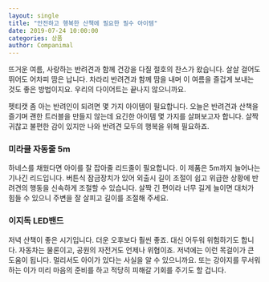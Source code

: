 ```yaml
---
layout: single
title: "안전하고 행복한 산책에 필요한 필수 아이템"
date: 2019-07-24 10:00:00
categories: 상품
author: Companimal
---
```


뜨거운 여름, 사랑하는 반려견과 함께 건강을 다질 절호의 찬스가 왔습니다. 살살 걸어도 뛰어도 어차피 땀은 납니다. 차라리 반려견과 함께 땀을 내며 이 여름을 즐겁게 보내는 것도 좋은 방법이지요. 우리의 다이어트는 끝나지 않으니까요.

펫티캣 좀 아는 반려인이 되려면 몇 가지 아이템이 필요합니다. 오늘은 반려견과 산책을 즐기며 괜한 트러블을 만들지 않는데 요긴한 아이템 몇 가지를 살펴보고자 합니다. 살짝 귀찮고 불편한 감이 있지만 나와 반려견 모두의 행복을 위해 필요하죠.

### 미라클 자동줄 5m

하네스를 채웠다면 아이를 잘 잡아줄 리드줄이 필요합니다. 이 제품은 5m까지 늘어나는 기나긴 리드입니다. 버튼식 잠금장치가 있어 외출시 길이 조절이 쉽고 위급한 상황에 반려견의 행동을 신속하게 조절할 수 있습니다. 살짝 긴 편이라 너무 길게 늘이면 대처가 힘들 수 있으니 주변을 잘 살피고 길이를 조절해 주세요.

### 이지독 LED밴드

저녁 산책이 좋은 시기입니다. 더운 오후보다 훨씬 좋죠. 대신 어두워 위험하기도 합니다. 자동차는 물론이고, 공원의 자전거도 언제나 위협이죠. 저녁에는 이런 목걸이가 큰 도움이 됩니다. 멀리서도 아이가 있다는 사실을 알 수 있으니까요. 또는 강아지를 무서워하는 이가 미리 마음의 준비를 하고 적당히 피해갈 기회를 주기도 할 겁니다.
